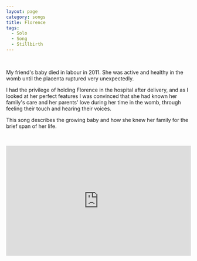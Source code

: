 ```yaml
---
layout: page
category: songs
title: Florence
tags:
  - Solo
  - Song
  - Stillbirth
---
```

&nbsp;

My friend's baby died in labour in 2011. She was active and healthy in the womb until the placenta ruptured very unexpectedly. 

I had the privilege of holding Florence in the hospital after delivery, and as I looked at her perfect features I was convinced that she had known her family's care and her parents' love during her time in the womb, through feeling their touch and hearing their voices.

This song describes the growing baby and how she knew her family for the brief span of her life.

&nbsp;

<iframe width="100%" height="300" scrolling="no" frameborder="no" allow="autoplay" src="https://w.soundcloud.com/player/?url=https%3A//api.soundcloud.com/tracks/513359094&color=%23ff5500&auto_play=false&hide_related=false&show_comments=true&show_user=true&show_reposts=false&show_teaser=true&visual=true"></iframe>